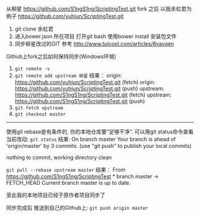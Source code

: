 从柳星  https://github.com/S1ngS1ng/ScriptingTest.git fork 之后
以我余虹君为例子  https://github.com/yuhjun/ScriptingTest.git
1. git clone 余虹君
2. 进入bower.json 所在项目 打开git bash  使用bower install 安装包文件
3. 同步柳星改过的GIT  参考 http://www.tuicool.com/articles/6vayqen

Github上fork之后如何保持同步(Windows环境)

1. `git remote -v`
2. `git remote add upstream 柳星`
结果：
origin: https://github.com/yuhjun/ScriptingTest.git (fetch)
origin: https://github.com/yuhjun/ScriptingTest.git (push)
upstream: https://github.com/S1ngS1ng/ScriptingTest.git (fetch)
upstream: https://github.com/S1ngS1ng/ScriptingTest.git (push)
3. `git fetch upstream`
4. `git checkout master`

-----
使用git rebase是有条件的, 你的本地仓库要“足够干净”. 可以用git status命令查看当前改动:
`git status`
结果:
On branch master
Your branch is ahead of 'origin/master' by 3 commits.
  (use "git push" to publish your local commits)

nothing to commit, working directory clean

`git pull --rebase upstream master`
结果：
From https://github.com/S1ngS1ng/ScriptingTest
 \* branch   master  ->  FETCH_HEAD
Current branch master is up to date.

至此我的本地项目已经于原作者项目同步了

同步完成后 推送到自己的Github上:
`git push origin master`